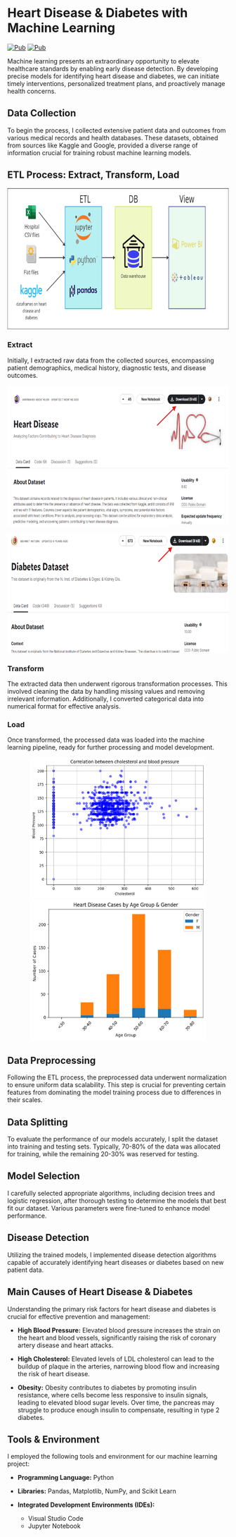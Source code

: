 # Heart Disease & Diabetes with Machine Learning
[![Pub](https://img.shields.io/badge/-Jupyter-F37626?style=plastic&logo=jupyter&logoColor=white)](https://pub.dev/packages/dart_code_linter)
[![Pub](https://img.shields.io/badge/Python-3670A0?style=plastic&logo=python&logoColor=ffdd54)](https://pub.dev/packages/dart_code_linter)

Machine learning presents an extraordinary opportunity to elevate healthcare standards by enabling early disease detection. By developing precise models for identifying heart disease and diabetes, we can initiate timely interventions, personalized treatment plans, and proactively manage health concerns.

## Data Collection

To begin the process, I collected extensive patient data and outcomes from various medical records and health databases. These datasets, obtained from sources like Kaggle and Google, provided a diverse range of information crucial for training robust machine learning models.

## ETL Process: Extract, Transform, Load

<p class="imagenes" align="center">
  <img src="images/ETL.jpg" alt="ETL Process Image" width="700" height="320">
</p>

### Extract
Initially, I extracted raw data from the collected sources, encompassing patient demographics, medical history, diagnostic tests, and disease outcomes.
<p align="center">
  <img src="images/Kaggle Heart.png" alt="Kaggle Heart Image" width="700" height="320">
</p>

<p align="center">
  <img src="images/Kaggle Diabetes.png" alt="Kaggle Diabetes Image" width="700" height="270">
</p>

### Transform
The extracted data then underwent rigorous transformation processes. This involved cleaning the data by handling missing values and removing irrelevant information. Additionally, I converted categorical data into numerical format for effective analysis.

### Load
Once transformed, the processed data was loaded into the machine learning pipeline, ready for further processing and model development.

<p align="center">
  <img src="images/Correlation.png" alt="Correlation Image" width="400" height="320" style="margin-right: 3px;">
  <img src="images/Cases.png" alt="Cases Image" width="400" height="320">
</p>


## Data Preprocessing

Following the ETL process, the preprocessed data underwent normalization to ensure uniform data scalability. This step is crucial for preventing certain features from dominating the model training process due to differences in their scales.

## Data Splitting

To evaluate the performance of our models accurately, I split the dataset into training and testing sets. Typically, 70-80% of the data was allocated for training, while the remaining 20-30% was reserved for testing.

## Model Selection

I carefully selected appropriate algorithms, including decision trees and logistic regression, after thorough testing to determine the models that best fit our dataset. Various parameters were fine-tuned to enhance model performance.

## Disease Detection

Utilizing the trained models, I implemented disease detection algorithms capable of accurately identifying heart diseases or diabetes based on new patient data.

## Main Causes of Heart Disease & Diabetes

Understanding the primary risk factors for heart disease and diabetes is crucial for effective prevention and management:

- **High Blood Pressure:** Elevated blood pressure increases the strain on the heart and blood vessels, significantly raising the risk of coronary artery disease and heart attacks.
  
- **High Cholesterol:** Elevated levels of LDL cholesterol can lead to the buildup of plaque in the arteries, narrowing blood flow and increasing the risk of heart disease.
  
- **Obesity:** Obesity contributes to diabetes by promoting insulin resistance, where cells become less responsive to insulin signals, leading to elevated blood sugar levels. Over time, the pancreas may struggle to produce enough insulin to compensate, resulting in type 2 diabetes.

## Tools & Environment

I employed the following tools and environment for our machine learning project:

- **Programming Language:** Python
  
- **Libraries:** Pandas, Matplotlib, NumPy, and Scikit Learn

- **Integrated Development Environments (IDEs):**
  - Visual Studio Code
  - Jupyter Notebook
